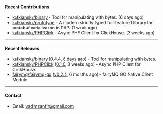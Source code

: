 #### Recent Contributions

- [kafkiansky/binary](https://github.com/kafkiansky/binary) - Tool for manipulating with bytes. (6 days ago)
- [kafkiansky/prototype](https://github.com/kafkiansky/prototype) - A modern strictly typed full-featured library for protobuf serialization in PHP. (1 week ago)
- [kafkiansky/PHPClick](https://github.com/kafkiansky/PHPClick) - Async PHP Client for ClickHouse. (3 weeks ago)

---

#### Recent Releases

- [kafkiansky/binary](https://github.com/kafkiansky/binary) ([0.4.4](https://github.com/kafkiansky/binary/releases/tag/0.4.4), 6 days ago) - Tool for manipulating with bytes.
- [kafkiansky/PHPClick](https://github.com/kafkiansky/PHPClick) ([0.1.0](https://github.com/kafkiansky/PHPClick/releases/tag/0.1.0), 3 weeks ago) - Async PHP Client for ClickHouse.
- [fairymq/fairymq-go](https://github.com/fairymq/fairymq-go) ([v0.2.4](https://github.com/fairymq/fairymq-go/releases/tag/v0.2.4), 6 months ago) - fairyMQ GO Native Client Module

---

#### Contact

- Email: [vadimzanfir@gmail.com](mailto://vadimzanfir@gmail.com)
